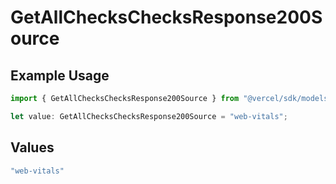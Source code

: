 # GetAllChecksChecksResponse200Source

## Example Usage

```typescript
import { GetAllChecksChecksResponse200Source } from "@vercel/sdk/models/operations/getallchecks.js";

let value: GetAllChecksChecksResponse200Source = "web-vitals";
```

## Values

```typescript
"web-vitals"
```